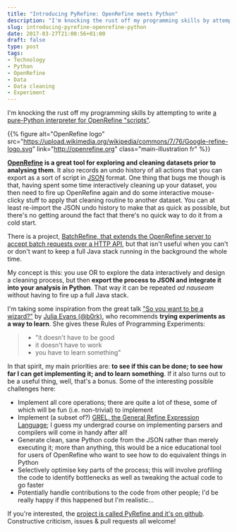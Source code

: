```yaml
---
title: "Introducing PyRefine: OpenRefine meets Python"
description: "I'm knocking the rust off my programming skills by attempting to write a pure-Python interpreter for OpenRefine \"scripts\"."
slug: introducing-pyrefine-openrefine-python
date: 2017-03-27T21:00:56+01:00
draft: false
type: post
tags:
- Technology
- Python
- OpenRefine
- Data
- Data cleaning
- Experiment
---
```


I'm knocking the rust off my programming skills by attempting to write
[a pure-Python interpreter for OpenRefine "scripts"][pyrefine].

{{% figure alt="OpenRefine logo"
src="https://upload.wikimedia.org/wikipedia/commons/7/76/Google-refine-logo.svg"
link="http://openrefine.org"
class="main-illustration fr" %}}

**[OpenRefine](http://openrefine.org) is a great tool
for exploring and cleaning datasets prior to analysing them**.
It also records an undo history of all actions
that you can export as a sort of script in [JSON](http://en.wikipedia.org/wiki/JSON) format.
One thing that bugs me though is that,
having spent some time interactively cleaning up your dataset,
you then need to fire up OpenRefine again
and do some interactive mouse-clicky stuff
to apply that cleaning routine to another dataset.
You can at least re-import the JSON undo history to make that as quick as possible,
but there's no getting around the fact that
there's no quick way to do it from a cold start.

There is a project,
[BatchRefine, that extends the OpenRefine server to accept batch requests over a HTTP API][BatchRefine],
but that isn't useful when you can't or don't want to keep
a full Java stack running in the background the whole time.

[BatchRefine]: https://github.com/fusepoolP3/p3-batchrefine

My concept is this:
you use OR to explore the data interactively and design a cleaning process,
but then **export the process to JSON and integrate it into your analysis in Python**.
That way it can be repeated *ad nauseam* without having to fire up a full Java stack.

I'm taking some inspiration from the great talk
["So you want to be a wizard?"][wizard]
by [Julia Evans (@b0rk)][b0rk],
who recommends **trying experiments as a way to learn**.
She gives these Rules of Programming Experiments:

> - "it doesn't have to be good
> - it doesn't have to work
> - you have to learn something"

[wizard]: http://jvns.ca/blog/so-you-want-to-be-a-wizard/
[b0rk]: https://twitter.com/b0rk 

In that spirit, my main priorities are:
**to see if this can be done;
to see how far I can get implementing it;
and to learn something**.
If it also turns out to be a useful thing,
well, that's a bonus.
Some of the interesting possible challenges here:

- Implement all core operations;
  there are quite a lot of these,
  some of which will be fun (i.e. non-trivial) to implement
- Implement (a subset of?)
  [GREL, the General Refine Expression Language][GREL];
  I guess my undergrad course on implementing parsers and compilers will come in handy after all!
- Generate clean, sane Python code from the JSON
  rather than merely executing it;
  more than anything,
  this would be a nice educational tool for users of OpenRefine
  who want to see how to do equivalent things in Python
- Selectively optimise key parts of the process;
  this will involve profiling the code to identify bottlenecks
  as well as tweaking the actual code to go faster
- Potentially handle contributions to the code from other people;
  I'd be really happy if this happened but I'm realistic...

If you're interested,
the [project is called PyRefine and it's on github][pyrefine].
Constructive criticism, issues & pull requests all welcome!

[GREL]: https://github.com/OpenRefine/OpenRefine/wiki/General-Refine-Expression-Language
[pyrefine]: https://github.com/jezcope/pyrefine
